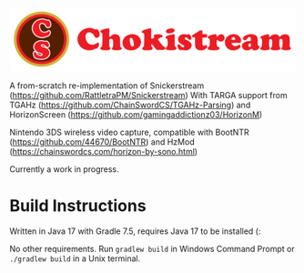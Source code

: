 ![Chokistream](banner.svg)

A from-scratch re-implementation of Snickerstream (https://github.com/RattletraPM/Snickerstream)
With TARGA support from TGAHz (https://github.com/ChainSwordCS/TGAHz-Parsing) and HorizonScreen (https://github.com/gamingaddictionz03/HorizonM)

Nintendo 3DS wireless video capture, compatible with BootNTR (https://github.com/44670/BootNTR) and HzMod (https://chainswordcs.com/horizon-by-sono.html)

Currently a work in progress.

# Build Instructions

Written in Java 17 with Gradle 7.5, requires Java 17 to be installed (:

No other requirements. Run `gradlew build` in Windows Command Prompt or `./gradlew build` in a Unix terminal.

